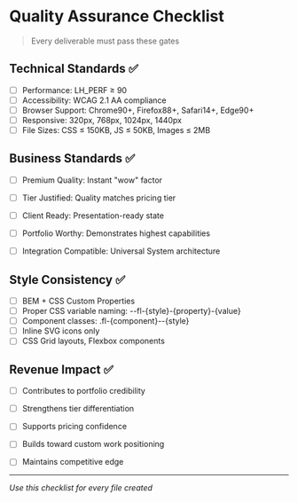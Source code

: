 # Quality Assurance Checklist

> Every deliverable must pass these gates

## Technical Standards ✅

- [ ] Performance: LH_PERF ≥ 90
- [ ] Accessibility: WCAG 2.1 AA compliance
- [ ] Browser Support: Chrome90+, Firefox88+, Safari14+, Edge90+
- [ ] Responsive: 320px, 768px, 1024px, 1440px
- [ ] File Sizes: CSS ≤ 150KB, JS ≤ 50KB, Images ≤ 2MB

## Business Standards ✅
- [ ] Premium Quality: Instant "wow" factor
- [ ] Tier Justified: Quality matches pricing tier

- [ ] Client Ready: Presentation-ready state
- [ ] Portfolio Worthy: Demonstrates highest capabilities
- [ ] Integration Compatible: Universal System architecture

## Style Consistency ✅
- [ ] BEM + CSS Custom Properties
- [ ] Proper CSS variable naming: --fl-{style}-{property}-{value}
- [ ] Component classes: .fl-{component}--{style}
- [ ] Inline SVG icons only
- [ ] CSS Grid layouts, Flexbox components

## Revenue Impact ✅
- [ ] Contributes to portfolio credibility
- [ ] Strengthens tier differentiation
- [ ] Supports pricing confidence
- [ ] Builds toward custom work positioning
- [ ] Maintains competitive edge


---
*Use this checklist for every file created*
